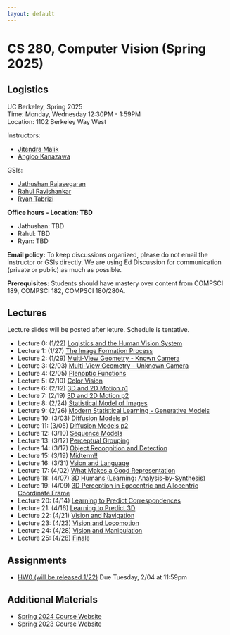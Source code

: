 ```yaml
---
layout: default
---
```


# CS 280, Computer Vision (Spring 2025)

## Logistics

UC Berkeley, Spring 2025  
Time: Monday, Wednesday 12:30PM - 1:59PM  
Location: 1102 Berkeley Way West

Instructors:   
- [Jitendra Malik](https://people.eecs.berkeley.edu/~malik)
- [Angjoo Kanazawa](https://people.eecs.berkeley.edu/~kanazawa)   

GSIs:
- [Jathushan Rajasegaran](https://brjathu.github.io/)
- [Rahul Ravishankar](https://rravishankar1.github.io/)
- [Ryan Tabrizi](https://ryantabrizi.com/)


**Office hours - Location: TBD** 

- Jathushan: TBD
- Rahul: TBD
- Ryan: TBD

**Email policy:** To keep discussions organized, please do not email the instructor or GSIs directly. We are using Ed Discussion for communication (private or public) as much as possible.

**Prerequisites:** Students should have mastery over content from COMPSCI 189, COMPSCI 182, COMPSCI 180/280A.

<!-- Please see the [syllabus](https://cs280-berkeley.github.io/resources/CS_280_Spring_2024_Syllabus.pdf) for the course email address. To keep discussions organized, please do not email the instructor or GSIs directly. We will not reply to any course-related emails except at this address.
We are using Ed Discussion for communication (private or public) as much as possible.
**Magical course textbook that isn't  actually out:** [Foundations of Computer Vision](https://mitpress.mit.edu/9780262048972/foundations-of-computer-vision/) by Antonio Torralba, Phillip Isola and William T. Freeman.  -->

## Lectures

Lecture slides will be posted after leture. Schedule is tentative.

* Lecture 0: (1/22) [Logistics and the Human Vision System]()
* Lecture 1: (1/27) [The Image Formation Process]()
* Lecture 2: (1/29) [Multi-View Geometry - Known Camera]()
* Lecture 3: (2/03) [Multi-View Geometry - Unknown Camera]()
* Lecture 4: (2/05) [Plenoptic Functions]()
* Lecture 5: (2/10) [Color Vision]()
* Lecture 6: (2/12) [3D and 2D Motion p1]()
* Lecture 7: (2/19) [3D and 2D Motion p2]()
* Lecture 8: (2/24) [Statistical Model of Images]()
* Lecture 9: (2/26) [Modern Statistical Learning - Generative Models]()
* Lecture 10: (3/03) [Diffusion Models p1]()
* Lecture 11: (3/05) [Diffusion Models p2]()
* Lecture 12: (3/10) [Sequence Models]()
* Lecture 13: (3/12) [Perceptual Grouping]()
* Lecture 14: (3/17) [Object Recognition and Detection]()
* Lecture 15: (3/19) [Midterm!!]()
* Lecture 16: (3/31) [Vsion and Language]()
* Lecture 17: (4/02) [What Makes a Good Representation]()
* Lecture 18: (4/07) [3D Humans (Learning: Analysis-by-Synthesis)]()
* Lecture 19: (4/09) [3D Perception in Egocentric and Allocentric Coordinate Frame]()
* Lecture 20: (4/14) [Learning to Predict Correspondences ]()
* Lecture 21: (4/16) [Learning to Predict 3D]()
* Lecture 22: (4/21) [Vision and Navigation]()
* Lecture 23: (4/23) [Vision and Locomotion]()
* Lecture 24: (4/28) [Vision and Manipulation]()
* Lecture 25: (4/28) [Finale]()

<!-- * Lecture 17: (4/17) Exam (duh duh duh) -->
<!-- ## Assignments

All questions should be asked on Ed or in OH. All assignments will be submitted to bcourses.  -->

<!-- * [HW1 is out!](https://edstem.org/us/courses/54175/discussion/4183683) Due Monday, Feb 5th at 11:59pm
* [HW2 is out!](https://edstem.org/us/courses/54175/discussion/4417564) Due Monday, March 5th at 11:59pm
* [HW3 is out!](https://edstem.org/us/courses/54175/discussion/4685142) Due Tuesday, April 9th at 11:59pm -->

## Assignments
* [HW0 (will be released 1/22)](https://edstem.org/us/courses/54175/discussion/4417564) Due Tuesday, 2/04 at 11:59pm


## Additional Materials

* [Spring 2024 Course Website](https://cs280-berkeley.github.io/)
* [Spring 2023 Course Website](https://cs280-berkeley.github.io/sp23)

